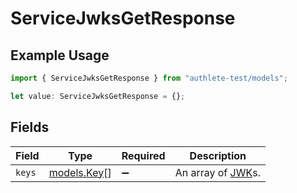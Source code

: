 # ServiceJwksGetResponse

## Example Usage

```typescript
import { ServiceJwksGetResponse } from "authlete-test/models";

let value: ServiceJwksGetResponse = {};
```

## Fields

| Field                                                              | Type                                                               | Required                                                           | Description                                                        |
| ------------------------------------------------------------------ | ------------------------------------------------------------------ | ------------------------------------------------------------------ | ------------------------------------------------------------------ |
| `keys`                                                             | [models.Key](../models/key.md)[]                                   | :heavy_minus_sign:                                                 | An array of [JWK](https://datatracker.ietf.org/doc/html/rfc7517)s. |
